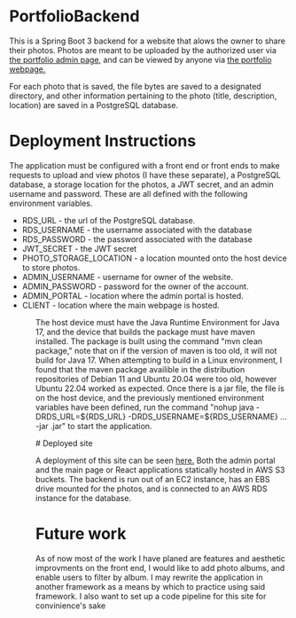 # PortfolioBackend
This is a Spring Boot 3 backend for a website that alows the owner to share their photos. Photos are meant to be uploaded by the authorized user 
via <a href="https://github.com/RyanReedKnight/portfolio-admin">the portfolio admin page</a>, and can be viewed by anyone
via <a href="https://github.com/RyanReedKnight/Portfolio">the portfolio webpage.</a></p>
  
 <p> For each photo that is saved, the file bytes are saved to a designated directory, and other information pertaining to the photo 
 (title, description, location) are saved in a PostgreSQL database.<p>

# Deployment Instructions
 <p> The application must be configured with a front end or front ends to make requests to upload and view photos (I have these separate), 
a PostgreSQL database, a storage location for the photos, a JWT secret, and an admin username and password. 
These are all defined with the following environment variables.</p>  
  <ul>
    <li> RDS_URL - the url of the PostgreSQL database.</li>
    <li> RDS_USERNAME - the username associated with the database </li>
    <li> RDS_PASSWORD - the password associated with the database </li>
    <li> JWT_SECRET - the JWT secret </li>
    <li> PHOTO_STORAGE_LOCATION - a location mounted onto the host device to store photos. </li>
    <li> ADMIN_USERNAME - username for owner of the website. </li>
    <li> ADMIN_PASSWORD - password for the owner of the account. </li>
    <li> ADMIN_PORTAL - location where the admin portal is hosted. </li>
    <li> CLIENT - location where the main webpage is hosted. </li>
  <ul>
<p>  The host device must have the Java Runtime Environment for Java 17, and the device that builds the package must have maven installed.
The package is built using the command "mvn clean package," note that on if the version of maven is too old, it will not build for Java 17. 
When attempting to build in a Linux environment, I found that the maven package availible in the distribution repositories 
of Debian 11 and Ubuntu 20.04 were too old, however Ubuntu 22.04 worked as expected. 
   Once there is a jar file, the file is on the host device, and the previously mentioned environment variables have been defined, 
run the command "nohup java -DRDS_URL=${RDS_URL} -DRDS_USERNAME=${RDS_USERNAME} ... -jar <package name>.jar" to start the application.
 </p>
# Deployed site
 <p>   A deployment of this site can be seen <a href="http://photos-and-such.s3-website-us-west-2.amazonaws.com/">here.</a>
Both the admin portal and the main page or React applications statically hosted in AWS S3 buckets. The backend is run out of an EC2 instance, 
has an EBS drive mounted for the photos, and is connected to an AWS RDS instance for the database.</p>
 
# Future work
 <p> As of now most of the work I have planed are features and aesthetic improvments on the front end, I would like to add photo albums, 
and enable users to filter by album. I may rewrite the application in another framework as a means by which to practice using said framework. 
I also want to set up a code pipeline for this site for convinience's sake</p>
